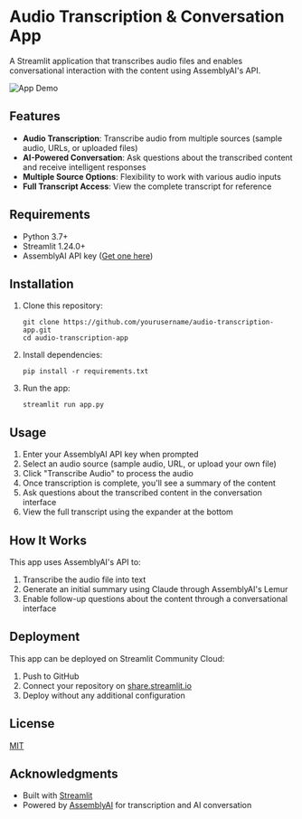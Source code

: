 # Audio Transcription & Conversation App

A Streamlit application that transcribes audio files and enables conversational interaction with the content using AssemblyAI's API.

![App Demo](https://i.imgur.com/tbWmAja.gif)

## Features

- **Audio Transcription**: Transcribe audio from multiple sources (sample audio, URLs, or uploaded files)
- **AI-Powered Conversation**: Ask questions about the transcribed content and receive intelligent responses
- **Multiple Source Options**: Flexibility to work with various audio inputs
- **Full Transcript Access**: View the complete transcript for reference

## Requirements

- Python 3.7+
- Streamlit 1.24.0+
- AssemblyAI API key ([Get one here](https://support.assemblyai.com/articles/7562135267-how-to-get-your-api-key))

## Installation

1. Clone this repository:

   ```
   git clone https://github.com/yourusername/audio-transcription-app.git
   cd audio-transcription-app
   ```

2. Install dependencies:

   ```
   pip install -r requirements.txt
   ```

3. Run the app:
   ```
   streamlit run app.py
   ```

## Usage

1. Enter your AssemblyAI API key when prompted
2. Select an audio source (sample audio, URL, or upload your own file)
3. Click "Transcribe Audio" to process the audio
4. Once transcription is complete, you'll see a summary of the content
5. Ask questions about the transcribed content in the conversation interface
6. View the full transcript using the expander at the bottom

## How It Works

This app uses AssemblyAI's API to:

1. Transcribe the audio file into text
2. Generate an initial summary using Claude through AssemblyAI's Lemur
3. Enable follow-up questions about the content through a conversational interface

## Deployment

This app can be deployed on Streamlit Community Cloud:

1. Push to GitHub
2. Connect your repository on [share.streamlit.io](https://share.streamlit.io)
3. Deploy without any additional configuration

## License

[MIT](LICENSE)

## Acknowledgments

- Built with [Streamlit](https://streamlit.io/)
- Powered by [AssemblyAI](https://www.assemblyai.com/) for transcription and AI conversation

